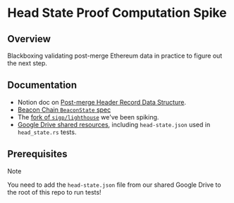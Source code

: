 # Head State Proof Computation Spike

## Overview

Blackboxing validating post-merge Ethereum data in practice to figure out the next step.

## Documentation

- Notion doc on
[Post-merge Header Record Data Structure](https://www.notion.so/semiotic/Post-merge-header_record-data-structure-7290d03d356946188bdb9ac29366f510?pvs=4).
- [Beacon Chain `BeaconState` spec](https://github.com/ethereum/consensus-specs/blob/dev/specs/capella/beacon-chain.md#beaconstate)
- The [fork of `sigp/lighthouse`](https://github.com/semiotic-ai/lighthouse) we've been spiking.
- [Google Drive shared resources](https://drive.google.com/file/d/1mS0OsuWDYBUHFshtoNnWgnLtgDrkPrH6/view?usp=drive_link),
including `head-state.json` used in `head_state.rs` tests.

## Prerequisites

> [!NOTE]
> You need to add the `head-state.json` file from our shared Google Drive to
> the root of this repo to run tests!
